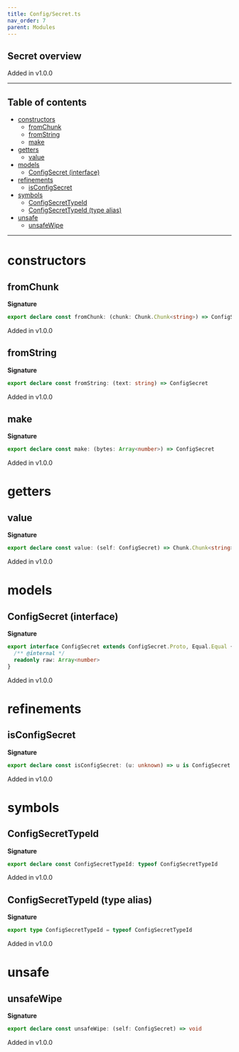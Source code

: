 ```yaml
---
title: Config/Secret.ts
nav_order: 7
parent: Modules
---
```


## Secret overview

Added in v1.0.0

---

<h2 class="text-delta">Table of contents</h2>

- [constructors](#constructors)
  - [fromChunk](#fromchunk)
  - [fromString](#fromstring)
  - [make](#make)
- [getters](#getters)
  - [value](#value)
- [models](#models)
  - [ConfigSecret (interface)](#configsecret-interface)
- [refinements](#refinements)
  - [isConfigSecret](#isconfigsecret)
- [symbols](#symbols)
  - [ConfigSecretTypeId](#configsecrettypeid)
  - [ConfigSecretTypeId (type alias)](#configsecrettypeid-type-alias)
- [unsafe](#unsafe)
  - [unsafeWipe](#unsafewipe)

---

# constructors

## fromChunk

**Signature**

```ts
export declare const fromChunk: (chunk: Chunk.Chunk<string>) => ConfigSecret
```

Added in v1.0.0

## fromString

**Signature**

```ts
export declare const fromString: (text: string) => ConfigSecret
```

Added in v1.0.0

## make

**Signature**

```ts
export declare const make: (bytes: Array<number>) => ConfigSecret
```

Added in v1.0.0

# getters

## value

**Signature**

```ts
export declare const value: (self: ConfigSecret) => Chunk.Chunk<string>
```

Added in v1.0.0

# models

## ConfigSecret (interface)

**Signature**

```ts
export interface ConfigSecret extends ConfigSecret.Proto, Equal.Equal {
  /** @internal */
  readonly raw: Array<number>
}
```

Added in v1.0.0

# refinements

## isConfigSecret

**Signature**

```ts
export declare const isConfigSecret: (u: unknown) => u is ConfigSecret
```

Added in v1.0.0

# symbols

## ConfigSecretTypeId

**Signature**

```ts
export declare const ConfigSecretTypeId: typeof ConfigSecretTypeId
```

Added in v1.0.0

## ConfigSecretTypeId (type alias)

**Signature**

```ts
export type ConfigSecretTypeId = typeof ConfigSecretTypeId
```

Added in v1.0.0

# unsafe

## unsafeWipe

**Signature**

```ts
export declare const unsafeWipe: (self: ConfigSecret) => void
```

Added in v1.0.0
